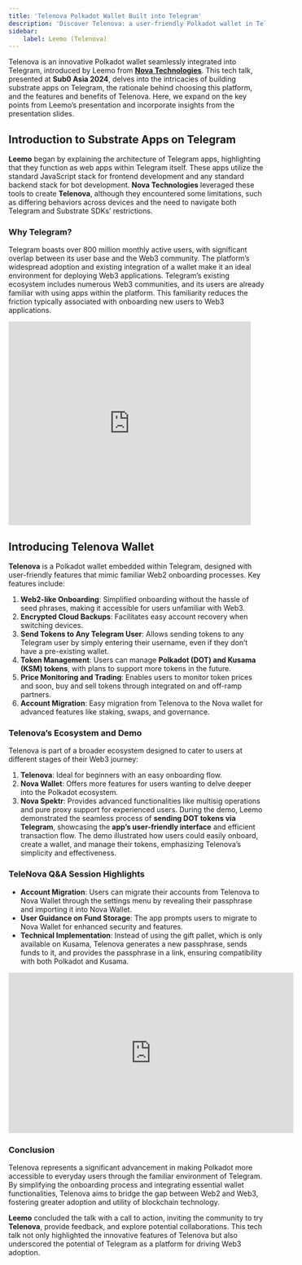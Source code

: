```yaml
---
title: 'Telenova Polkadot Wallet Built into Telegram'
description: 'Discover Telenova: a user-friendly Polkadot wallet in Telegram, simplifying Web3 onboarding and token management.'
sidebar:
    label: Leemo (Telenova)
---
```


Telenova is an innovative Polkadot wallet seamlessly integrated into Telegram, introduced by Leemo from [**Nova Technologies**](https://dablock.com/dapps/nova-wallet/). This tech talk, presented at **Sub0 Asia 2024**, delves into the intricacies of building substrate apps on Telegram, the rationale behind choosing this platform, and the features and benefits of Telenova. Here, we expand on the key points from Leemo’s presentation and incorporate insights from the presentation slides.

## Introduction to Substrate Apps on Telegram
**Leemo** began by explaining the architecture of Telegram apps, highlighting that they function as web apps within Telegram itself. These apps utilize the standard JavaScript stack for frontend development and any standard backend stack for bot development. **Nova Technologies** leveraged these tools to create **Telenova**, although they encountered some limitations, such as differing behaviors across devices and the need to navigate both Telegram and Substrate SDKs’ restrictions.

### Why Telegram?
Telegram boasts over 800 million monthly active users, with significant overlap between its user base and the Web3 community. The platform’s widespread adoption and existing integration of a wallet make it an ideal environment for deploying Web3 applications. Telegram’s existing ecosystem includes numerous Web3 communities, and its users are already familiar with using apps within the platform. This familiarity reduces the friction typically associated with onboarding new users to Web3 applications.

<iframe frameborder="0" height="400" marginheight="0" marginwidth="0" scrolling="no" src="https://www.slideshare.net/slideshow/embed_code/key/EgZxG07ZnlMmve?hostedIn=slideshare&page=upload" width="476"></iframe>

## Introducing Telenova Wallet
**Telenova** is a Polkadot wallet embedded within Telegram, designed with user-friendly features that mimic familiar Web2 onboarding processes. Key features include:
1. **Web2-like Onboarding**: Simplified onboarding without the hassle of seed phrases, making it accessible for users unfamiliar with Web3.
2. **Encrypted Cloud Backups**: Facilitates easy account recovery when switching devices.
3. **Send Tokens to Any Telegram User**: Allows sending tokens to any Telegram user by simply entering their username, even if they don’t have a pre-existing wallet.
4. **Token Management**: Users can manage **Polkadot (DOT) and Kusama (KSM) tokens**, with plans to support more tokens in the future.
5. **Price Monitoring and Trading**: Enables users to monitor token prices and soon, buy and sell tokens through integrated on and off-ramp partners.
6. **Account Migration**: Easy migration from Telenova to the Nova wallet for advanced features like staking, swaps, and governance.

### Telenova’s Ecosystem and Demo
Telenova is part of a broader ecosystem designed to cater to users at different stages of their Web3 journey:
1. **Telenova**: Ideal for beginners with an easy onboarding flow.
2. **Nova Wallet**: Offers more features for users wanting to delve deeper into the Polkadot ecosystem.
3. **Nova Spektr**: Provides advanced functionalities like multisig operations and pure proxy support for experienced users.
During the demo, Leemo demonstrated the seamless process of **sending DOT tokens via Telegram**, showcasing the **app’s user-friendly interface** and efficient transaction flow. The demo illustrated how users could easily onboard, create a wallet, and manage their tokens, emphasizing Telenova’s simplicity and effectiveness.

### TeleNova Q&amp;A Session Highlights
- **Account Migration**: Users can migrate their accounts from Telenova to Nova Wallet through the settings menu by revealing their passphrase and importing it into Nova Wallet.
- **User Guidance on Fund Storage**: The app prompts users to migrate to Nova Wallet for enhanced security and features.
- **Technical Implementation**: Instead of using the gift pallet, which is only available on Kusama, Telenova generates a new passphrase, sends funds to it, and provides the passphrase in a link, ensuring compatibility with both Polkadot and Kusama.

<iframe allowfullscreen="allowfullscreen" frameborder="0" height="315" src="https://www.youtube.com/embed/PI-rDTr8SC4?si=_WJxXpRAv_1VS2fR" title="YouTube video player" width="560"></iframe>

### Conclusion
Telenova represents a significant advancement in making Polkadot more accessible to everyday users through the familiar environment of Telegram. By simplifying the onboarding process and integrating essential wallet functionalities, Telenova aims to bridge the gap between Web2 and Web3, fostering greater adoption and utility of blockchain technology.

**Leemo** concluded the talk with a call to action, inviting the community to try **Telenova**, provide feedback, and explore potential collaborations. This tech talk not only highlighted the innovative features of Telenova but also underscored the potential of Telegram as a platform for driving Web3 adoption.